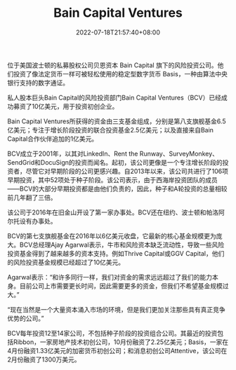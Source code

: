 ﻿---
weight: 
title: "Bain Capital Ventures"
description: "位于美国波士顿的私募股权公司贝恩资本 Bain Capital 旗下的风险投资公司"
date: 2022-07-18T21:57:40+08:00
lastmod: 2022-07-18T16:45:40+08:00
draft: false
authors: ["qianxun"]
featuredImage: "bain-capital-ventures.jpg"
link: "https://zhuanlan.zhihu.com/p/90333852"
tags: ["投资机构","Bain Capital Ventures"]
categories: ["navigation"]
navigation: ["投资机构"]
lightgallery: true
toc: true
pinned: false
recommend: false
recommend1: false
---
位于美国波士顿的私募股权公司贝恩资本 Bain Capital 旗下的风险投资公司。他们投资了像法定货币一样可被轻松使用的稳定型数字货币 Basis，一种由算法中央银行支持的数字通证。

私人股本巨头Bain Capital的风险投资部门Bain Capital Ventures（BCV）已经成功募资了10亿美元，用于投资初创企业。

Bain Capital Ventures所获得的资金由三支基金组成，分别是第八支旗舰基金6.5亿美元；专注于增长阶段投资的联合投资基金2.5亿美元；以及直接来自Bain Capital合作伙伴追加的1亿美元。

BCV成立于2001年，以其对LinkedIn、Rent the Runway、SurveyMonkey、SendGrid和DocuSign的投资而闻名。起初，该公司更像是一个专注增长阶段的投资者，尽管它对早期阶段的公司更感兴趣。自2013年以来，该公司共进行了106项早期投资，其中52项处于种子阶段。该公司表示，由于西海岸投资团队的成员——BCV的大部分早期投资都是由他们负责的，因此，种子和A轮投资的总量相较前几年翻了三倍。

该公司于2016年在旧金山开设了第一家办事处。BCV还在纽约、波士顿和帕洛阿尔托设有办事处。

BCV的第七支旗舰基金在2016年以6亿美元收盘，它最新的核心基金规模更为庞大。BCV总经理Ajay Agarwal表示，牛市和风险资本缺乏流动性，导致一些风险投资基金得到了越来越多的资本支持。例如Thrive Capital或GGV Capital，他们的风险投资基金规模已经超过了10亿美元。

Agarwal表示：“和许多同行一样，我们对资金的需求远远超过了我们的能力本身。目前公司上市需要更长时间，因此需要更多的资金，但我们不希望基金规模过大。”

“现在当然是一个大量资本涌入市场的环境，但是我们更加关注那些具有真正竞争优势的公司。”

BCV每年投资12至14家公司，不包括种子阶段的投资组合公司。其最近的投资包括Ribbon，一家房地产技术初创公司，10月份融资了2.25亿美元；Basis，一家在4月份融资1.33亿美元的加密货币初创公司；和消息初创公司Attentive，该公司在2月份融资了1300万美元。